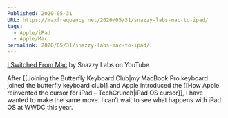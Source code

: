 ```yaml
---
Published: 2020-05-31
URL: https://maxfrequency.net/2020/05/31/snazzy-labs-mac-to-ipad/
tags:
  - Apple/iPad
  - Apple/Mac
permalink: 2020/05/31/snazzy-labs-mac-to-ipad/
---
```

[I Switched From Mac](https://www.youtube.com/watch?v=ie6eIudvL6o) by Snazzy Labs on YouTube

After [[Joining the Butterfly Keyboard Club|my MacBook Pro keyboard joined the butterfly keyboard club]] and Apple introduced the [[How Apple reinvented the cursor for iPad – TechCrunch|iPad OS cursor]], I have wanted to make the same move. I can’t wait to see what happens with iPad OS at WWDC this year.